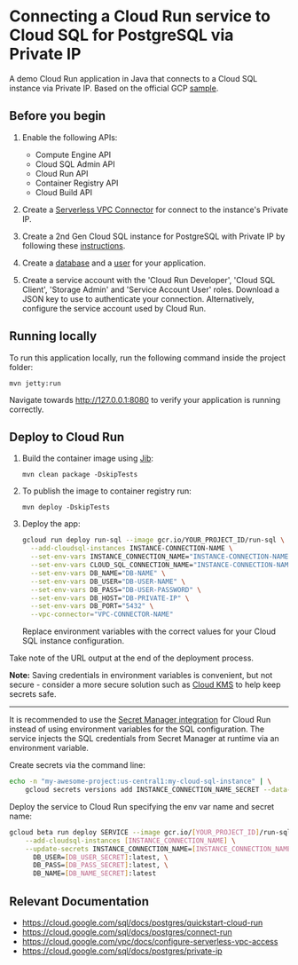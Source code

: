 # Connecting a Cloud Run service to Cloud SQL for PostgreSQL via Private IP

A demo Cloud Run application in Java that connects to a Cloud SQL instance via Private IP. Based on the 
official GCP [sample](https://github.com/GoogleCloudPlatform/java-docs-samples/tree/main/cloud-sql/postgres/servlet).


## Before you begin

1. Enable the following APIs:

    - Compute Engine API
    - Cloud SQL Admin API
    - Cloud Run API
    - Container Registry API
    - Cloud Build API

2. Create a [Serverless VPC Connector](https://cloud.google.com/vpc/docs/configure-serverless-vpc-access#create-connector)
   for connect to the instance's Private IP.

3. Create a 2nd Gen Cloud SQL instance for PostgreSQL with Private IP by following these 
[instructions](https://cloud.google.com/sql/docs/postgres/quickstart-cloud-run#expandable-2).

4. Create a [database](https://cloud.google.com/sql/docs/postgres/quickstart-cloud-run#create-instance) and 
a [user](https://cloud.google.com/sql/docs/postgres/quickstart-cloud-run#create_a_user) for your application. 

5. Create a service account with the 'Cloud Run Developer', 'Cloud SQL Client', 'Storage Admin' and 
'Service Account User' roles. Download a JSON key to use to authenticate your connection. Alternatively, configure the 
service account used by Cloud Run.


## Running locally

To run this application locally, run the following command inside the project folder:

    mvn jetty:run

Navigate towards http://127.0.0.1:8080 to verify your application is running correctly.


## Deploy to Cloud Run

1. Build the container image using [Jib](https://cloud.google.com/java/getting-started/jib):

       mvn clean package -DskipTests

2. To publish the image to container registry run:

       mvn deploy -DskipTests

3. Deploy the app:
    ```sh
    gcloud run deploy run-sql --image gcr.io/YOUR_PROJECT_ID/run-sql \
      --add-cloudsql-instances INSTANCE-CONNECTION-NAME \
      --set-env-vars INSTANCE_CONNECTION_NAME="INSTANCE-CONNECTION-NAME" \
      --set-env-vars CLOUD_SQL_CONNECTION_NAME="INSTANCE-CONNECTION-NAME" \
      --set-env-vars DB_NAME="DB-NAME" \
      --set-env-vars DB_USER="DB-USER-NAME" \
      --set-env-vars DB_PASS="DB-USER-PASSWORD" \
      --set-env-vars DB_HOST="DB-PRIVATE-IP" \
      --set-env-vars DB_PORT="5432" \
      --vpc-connector="VPC-CONNECTOR-NAME"
    ```
    Replace environment variables with the correct values for your Cloud SQL
instance configuration.

Take note of the URL output at the end of the deployment process.

**Note:** Saving credentials in environment variables is convenient, but not secure - consider a more
secure solution such as [Cloud KMS](https://cloud.google.com/kms/) to help keep secrets safe.


---

  It is recommended to use the [Secret Manager integration](https://cloud.google.com/run/docs/configuring/secrets) 
  for Cloud Run instead of using environment variables for the SQL configuration. The service injects the SQL 
  credentials from Secret Manager at runtime via an environment variable.

  Create secrets via the command line:
  ```sh
  echo -n "my-awesome-project:us-central1:my-cloud-sql-instance" | \
      gcloud secrets versions add INSTANCE_CONNECTION_NAME_SECRET --data-file=-
  ```

  Deploy the service to Cloud Run specifying the env var name and secret name:
  ```sh
  gcloud beta run deploy SERVICE --image gcr.io/[YOUR_PROJECT_ID]/run-sql \
      --add-cloudsql-instances [INSTANCE_CONNECTION_NAME] \
      --update-secrets INSTANCE_CONNECTION_NAME=[INSTANCE_CONNECTION_NAME_SECRET]:latest,\
        DB_USER=[DB_USER_SECRET]:latest, \
        DB_PASS=[DB_PASS_SECRET]:latest, \
        DB_NAME=[DB_NAME_SECRET]:latest
  ```


## Relevant Documentation

- https://cloud.google.com/sql/docs/postgres/quickstart-cloud-run
- https://cloud.google.com/sql/docs/postgres/connect-run
- https://cloud.google.com/vpc/docs/configure-serverless-vpc-access
- https://cloud.google.com/sql/docs/postgres/private-ip